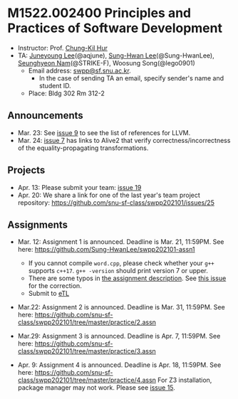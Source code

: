 # M1522.002400 Principles and Practices of Software Development

- Instructor: Prof. [Chung-Kil Hur](http://sf.snu.ac.kr/gil.hur)
- TA: [Juneyoung Lee](http://sf.snu.ac.kr/juneyoung.lee/)(@aqjune), [Sung-Hwan Lee](http://sf.snu.ac.kr/sunghwan.lee/)(@Sung-HwanLee), [Seunghyeon Nam](https://sf.snu.ac.kr/seunghyeon.nam/)(@STRIKE-F), Woosung Song(@lego0901)
    + Email address: swpp@sf.snu.ac.kr. 
        * In the case of sending TA an email, specify sender's name and student ID.  
    + Place: Bldg 302 Rm 312-2 

## Announcements 

- Mar. 23: See [issue 9](https://github.com/snu-sf-class/swpp202101/issues/9) to see the list of references for LLVM.
- Mar. 24: [issue 7](https://github.com/snu-sf-class/swpp202101/issues/7) has links to Alive2 that verify correctness/incorrectness of the equality-propagating transformations.

## Projects

- Apr. 13: Please submit your team: [issue 19](https://github.com/snu-sf-class/swpp202101/issues/19)
- Apr. 20: We share a link for one of the last year's team project repository: https://github.com/snu-sf-class/swpp202101/issues/25

## Assignments

- Mar. 12: Assignment 1 is announced. Deadline is Mar. 21, 11:59PM.
  See here: https://github.com/Sung-HwanLee/swpp202101-assn1
  - If you cannot compile `word.cpp`, please check whether your `g++` supports `c++17`. `g++ -version` should print version 7 or upper.
  - There are some typos in [the assignment description](https://github.com/Sung-HwanLee/swpp202101-assn1/blob/master/README.md).
    See [this issue](https://github.com/Sung-HwanLee/swpp202101-assn1/issues/2) for the correction.
  - Submit to [eTL](http://etl.snu.ac.kr/mod/assign/view.php?id=1441775)

- Mar.22: Assignment 2 is announced. Deadline is Mar. 31, 11:59PM.
  See here: https://github.com/snu-sf-class/swpp202101/tree/master/practice/2.assn

- Mar.29: Assignment 3 is announced. Deadline is Apr. 7, 11:59PM.
  See here: https://github.com/snu-sf-class/swpp202101/tree/master/practice/3.assn

- Apr. 9: Assignment 4 is announced. Deadline is Apr. 18, 11:59PM.
  See here: https://github.com/snu-sf-class/swpp202101/tree/master/practice/4.assn
  For Z3 installation, package manager may not work. Please see [issue 15](https://github.com/snu-sf-class/swpp202101/issues/15).
